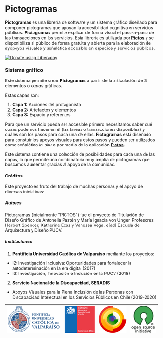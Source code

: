 # Pictogramas

**Pictogramas** es una librería de software y un sistema gráfico diseñado para componer pictogramas que apoyan la accesibilidad cognitiva en servicios públicos. **Pictogramas** permite explicar de forma visual el paso-a-paso de las transacciones en los servicios. Esta librería es utilizada por **[Pictos](http://www.pictos.cl)** y se disponibiliza al público de forma gratuita y abierta para la elaboración de ayopoyos visuales y señalética accesible en espacios y servicios públicos.

<script src="https://liberapay.com/accesibilidad-inclusion/widgets/button.js"></script>
<noscript><a href="https://liberapay.com/accesibilidad-inclusion/donate"><img alt="Donate using Liberapay" src="https://liberapay.com/assets/widgets/donate.svg"></a></noscript>


### Sistema gráfico
Este sistema permite crear **Pictogramas** a partir de la articulación de 3 elementos o *capas* gráficas. 

Estas capas son:

1. **Capa 1:** Acciones del protagonista
2. **Capa 2:** Artefactos y elementos
3. **Capa 3:** Espacio y referentes

Para que un servicio pueda ser accesible primero necesitamos saber qué cosas podemos hacer en él (las tareas o transacciones disponibles) y cuáles son los pasos para cada una de ellas. **Pictogramas** está diseñado para constuir los apoyos visuales para estos pasos y pueden ser utilizados como señalética *in-situ* o por medio de la aplicación **[Pictos](http://www.pictos.cl)**.

Este sistema contiene una colección de posibilidades para cada una de las capas, lo que permite una combinatoria muy amplia de pictogramas que buscamos aumentar gracias al apoyo de la comunidad.

#### Créditos

Este proyecto es fruto del trabajo de muchas personas y el apoyo de diversas iniciativas:

##### Autores
Pictogramas (inicialmente "PICTOS") fue el proyecto de Titulación de Diseño Gráfico de Antonella Pastén y María Ignacia von Unger. Profesores Herbert Spencer, Katherine Exss y Vanessa Vega. e[ad] Escuela de Arquitectura y Diseño PUCV.

##### Instituciones

1. **Pontificia Universidad Católica de Valparaíso** mediante los proyectos:
  - I2: Investigación Inclusiva: Oportunidades para fortalecer la autodeterminación en la era digital (2017)
  -  I3: Investigación, Innovación e Inclusión en la PUCV (2018)
2. **Servicio Nacional de la Discapacidad, SENADIS**
  - Apoyos Visuales para la Plena Inclusión de las Personas con Discapacidad Intelectual en los Servicios Públicos en Chile (2019-2020)

| ![Pontificia Universidad Caólica de Valparaíso](logos/logo-pucv.gif) | ![SENADIS](logos/logo-senadis.gif) | ![Cultura Libre](logos/logo-cultura-libre.gif) | ![Código Abierto](logos/logo-opensource.gif) |
|----------------------------------------------------------------------|------------------------------------|------------------------------------------------|----------------------------------------------|
